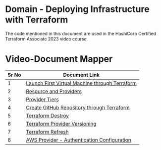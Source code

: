 # Domain  - Deploying Infrastructure with Terraform #

The code mentioned in this document are used in the HashiCorp Certified Terraform Associate 2023 video course.


# Video-Document Mapper

| Sr No | Document Link |
| ------ | ------ |
| 1 | [Launch First Virtual Machine through Terraform][PlDa] |
| 2 | [Resource and Providers][PlDb] |
| 3 | [Provider Tiers][PlDc] |
| 4 | [Create GitHub Repository through Terraform][PlDd] |
| 5 | [Terraform Destroy][PlDe] |
| 6 | [Terraform Provider Versioning][PlDf] |
| 7 | [Terraform Refresh][PlDg] |
| 8 | [AWS Provider - Authentication Configuration][PlDh] |


   [PlDa]: <./first-ec2.md>
   [PlDb]: <./resource-providers.md>   
   [PlDc]: <./provider-tiers.md>
   [PlDd]: <./github.md>
   [PlDe]: <./destroy.md>   
   [PlDf]: <./provider-versioning.md>
   [PlDg]: <./refresh.tf>
   [PlDh]: <./aws-provider-auth.md>
